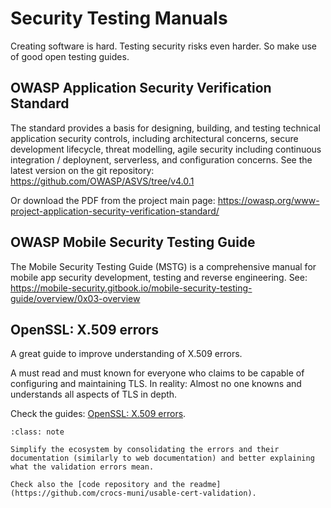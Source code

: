 # Security Testing Manuals


Creating software is hard. Testing security risks even harder. So make
use of good open testing guides.

## OWASP Application Security Verification Standard

The standard provides a basis for designing, building, and testing
technical application security controls, including architectural
concerns, secure development lifecycle, threat modelling, agile security
including continuous integration / deploynent, serverless, and
configuration concerns. See the latest version on the git repository:
<https://github.com/OWASP/ASVS/tree/v4.0.1> 

Or download the PDF from the project main page:
<https://owasp.org/www-project-application-security-verification-standard/>

## OWASP Mobile Security Testing Guide

The Mobile Security Testing Guide (MSTG) is a comprehensive manual for
mobile app security development, testing and reverse engineering. See:
<https://mobile-security.gitbook.io/mobile-security-testing-guide/overview/0x03-overview>


## OpenSSL: X.509 errors

A great guide to improve understanding of X.509 errors.

A must read and must known for everyone who claims to be capable of configuring and maintaining TLS. In reality: Almost no one knowns and understands all aspects of TLS in depth. 

Check the guides: [OpenSSL: X.509 errors](https://x509errors.org/).

```{admonition} Mission of this project
:class: note

Simplify the ecosystem by consolidating the errors and their documentation (similarly to web documentation) and better explaining what the validation errors mean.

Check also the [code repository and the readme](https://github.com/crocs-muni/usable-cert-validation).
```
